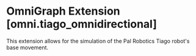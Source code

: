 
# OmniGraph Extension [omni.tiago_omnidirectional]
This extension allows for the simulation of the Pal Robotics Tiago robot's base movement.